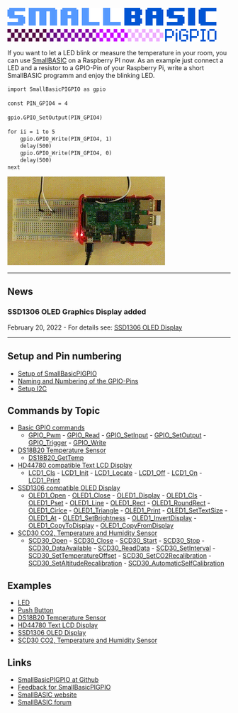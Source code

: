 ![Logo SmallBASICPiGPIO](/docs/images/logo_smallbasicpigpio.png)

If you want to let a LED blink or measure the temperature in your room, you can use [SmallBASIC](https://smallbasic.github.io) on a Raspberry PI now. As an example just connect a LED and a resistor to a GPIO-Pin of your Raspberry Pi, write a short SmallBASIC programm and enjoy the blinking LED.

```basic
import SmallBasicPIGPIO as gpio

const PIN_GPIO4 = 4

gpio.GPIO_SetOutput(PIN_GPIO4)

for ii = 1 to 5
	gpio.GPIO_Write(PIN_GPIO4, 1)
	delay(500)
	gpio.GPIO_Write(PIN_GPIO4, 0)
	delay(500)
next
```
![Blinking LED](./images/blink.gif)

***
## News

### SSD1306 OLED Graphics Display added
February 20, 2022 - For details see: [SSD1306 OLED Display](./ssd1306.html)

***

## Setup and Pin numbering

- [Setup of SmallBasicPIGPIO](./setup.html)
- [Naming and Numbering of the GPIO-Pins](./gpio_numbering.html)
- [Setup I2C](./setupi2c.html)

## Commands by Topic

- [Basic GPIO commands](./gpio.html)
	- [GPIO_Pwm](./gpio.html#gpio_pwm) - [GPIO_Read](./gpio.html#gpio_read) - [GPIO_SetInput](./gpio.html#gpio_setinput) - [GPIO_SetOutput](./gpio.html#gpio_setoutput) - [GPIO_Trigger](./gpio.html#gpio_trigger) - [GPIO_Write](./gpio.html#gpio_write)
- [DS18B20 Temperature Sensor](./ds18b20.html)
	- [DS18B20_GetTemp](./ds18b20.html#ds18b20_GetTemp)
- [HD44780 compatible Text LCD Display](./hd44780.html)
	- [LCD1_Cls](./hd44780.html#lcd1_cls) - [LCD1_Init](./hd44780.html#lcd1_init) - [LCD1_Locate](./hd44780.html#lcd1_locate) - [LCD1_Off](./hd44780.html#lcd1_off) - [LCD1_On](./hd44780.html#lcd1_on) - [LCD1_Print](./hd44780.html#lcd1_print)
- [SSD1306 compatible OLED Display](./ssd1306.html)
    - [OLED1_Open](./ssd1306.html#ssd1306_open) - [OLED1_Close](./ssd1306.html#ssd1306_close) - [OLED1_Display](./ssd1306.html#ssd1306_display) - [OLED1_Cls](./ssd1306.html#ssd1306_cls) - [OLED1_Pset](./ssd1306.html#ssd1306_pset) - [OLED1_Line](./ssd1306.html#ssd1306_line) - [OLED1_Rect](./ssd1306.html#ssd1306_rect) - [OLED1_RoundRect](./ssd1306.html#ssd1306_roundrect) - [OLED1_Cirlce](./ssd1306.html#ssd1306_circle) - [OLED1_Triangle](./ssd1306.html#ssd1306_triangle) - [OLED1_Print](./ssd1306.html#ssd1306_print) - [OLED1_SetTextSize](./ssd1306.html#ssd1306_settextsize) - [OLED1_At](./ssd1306.html#ssd1306_at) - [OLED1_SetBrightness](./ssd1306.html#ssd1306_setbrightness) - [OLED1_InvertDisplay](./ssd1306.html#ssd1306_invertdisplay) - [OLED1_CopyToDisplay](./ssd1306.html#ssd1306_copytodisplay) - [OLED1_CopyFromDisplay](./ssd1306.html#ssd1306_copyfromdisplay)
- [SCD30 CO2, Temperature and Humidity Sensor](./scd30.html)
	- [SCD30_Open](./scd30.html#scd30_open) - [SCD30_Close](./scd30.html#scd30_close) - [SCD30_Start](./scd30.html#scd30_start) - [SCD30_Stop](./scd30.html#scd30_stop) - [SCD30_DataAvailable](./scd30.html#scd30_dataavailable) - [SCD30_ReadData](./scd30.html#scd30_readdata) - [SCD30_SetInterval](./scd30.html#scd30_setinterval) - [SCD30_SetTemperatureOffset](./scd30.html#scd30_settemperatureoffset) - [SCD30_SetCO2Recalibration](./scd30.html#scd30_setco2recalibration) - [SCD30_SetAltitudeRecalibration](./scd30.html#scd30_setaltituderecalibration) - 		[SCD30_AutomaticSelfCalibration](./scd30.html#scd30_automaticselfcalibration)

## Examples

- [LED](./example_led.html)
- [Push Button](./example_pushbutton.html)
- [DS18B20 Temperature Sensor](./example_ds18b20.html)
- [HD44780 Text LCD Display](./example_hd44780.html)
- [SSD1306 OLED Display](./example_ssd1306.html)
- [SCD30 CO2, Temperature and Humidity Sensor](./example_scd30.html)

## Links

- [SmallBasicPIGPIO at Github](https://github.com/Joe7M/SmallBasicPIGPIO)
- [Feedback for SmallBasicPIGPIO](https://github.com/Joe7M/SmallBasicPIGPIO/discussions)
- [SmallBASIC website](https://smallbasic.github.io/)
- [SmallBASIC forum](https://www.syntaxbomb.com/smallbasic/)
